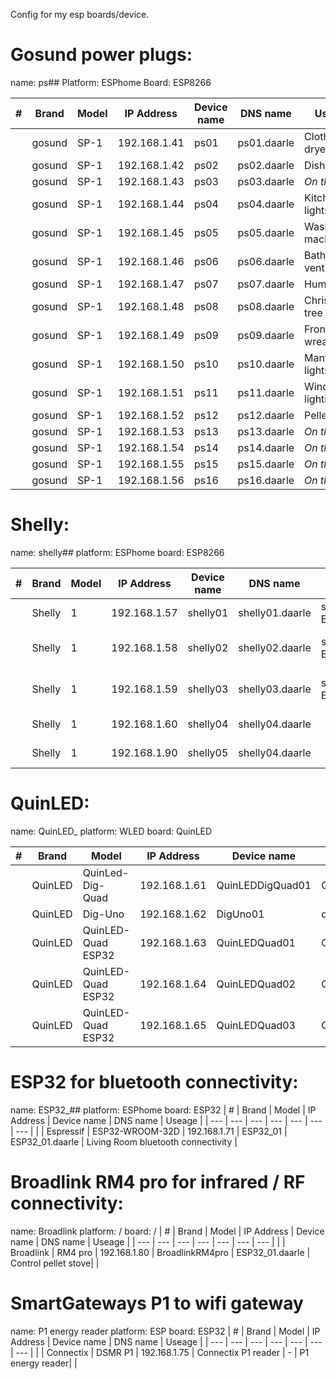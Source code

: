 Config for my esp boards/device.

# Gosund power plugs:
  name: ps##
  Platform: ESPhome
  Board: ESP8266

| # | Brand | Model | IP Address | Device name | DNS name | Useage | 
| --- | --- | --- | --- | --- | --- | --- |
|  | gosund | SP-1 | 192.168.1.41 | ps01 | ps01.daarle | Clothes dryer |
|  | gosund | SP-1 | 192.168.1.42 | ps02 | ps02.daarle | Dishwasher |
|  | gosund | SP-1 | 192.168.1.43 | ps03 | ps03.daarle | *On the shelf* |
|  | gosund | SP-1 | 192.168.1.44 | ps04 | ps04.daarle | Kitchen lights |
|  | gosund | SP-1 | 192.168.1.45 | ps05 | ps05.daarle | Washing machine |
|  | gosund | SP-1 | 192.168.1.46 | ps06 | ps06.daarle | Bathroom ventilation |
|  | gosund | SP-1 | 192.168.1.47 | ps07 | ps07.daarle | Humidifier |
|  | gosund | SP-1 | 192.168.1.48 | ps08 | ps08.daarle | Christmas tree |
|  | gosund | SP-1 | 192.168.1.49 | ps09 | ps09.daarle | Front door wreath |
|  | gosund | SP-1 | 192.168.1.50 | ps10 | ps10.daarle | Mantelpiece lights |
|  | gosund | SP-1 | 192.168.1.51 | ps11 | ps11.daarle | Windowsill lighting |
|  | gosund | SP-1 | 192.168.1.52 | ps12 | ps12.daarle | Pellet stove |
|  | gosund | SP-1 | 192.168.1.53 | ps13 | ps13.daarle | *On the shelf* |
|  | gosund | SP-1 | 192.168.1.54 | ps14 | ps14.daarle | *On the shelf* |
|  | gosund | SP-1 | 192.168.1.55 | ps15 | ps15.daarle | *On the shelf* |
|  | gosund | SP-1 | 192.168.1.56 | ps16 | ps16.daarle | *On the shelf* |

# Shelly:
  name: shelly##
  platform: ESPhome
  board: ESP8266

| # | Brand | Model | IP Address | Device name | DNS name | shelly.click | Useage |
| --- | --- | --- | --- | --- | --- | --- | --- |
|  | Shelly | 1 | 192.168.1.57 | shelly01 | shelly01.daarle | shelly1-E8DB84D373C5 | Front door light |
|  | Shelly | 1 | 192.168.1.58 | shelly02 | shelly02.daarle | shelly1-E8DB84D43472 | Toliot light switch |
|  | Shelly | 1 | 192.168.1.59 | shelly03 | shelly03.daarle | shelly1-E8DB84D37834 | Bathroom light switch |
|  | Shelly | 1 | 192.168.1.60 | shelly04 | shelly04.daarle | | *On the shelf* |
|  | Shelly | 1 | 192.168.1.90 | shelly05 | shelly04.daarle | | *On the shelf* |

# QuinLED:
  name: QuinLED_
  platform: WLED
  board: QuinLED

| # | Brand | Model | IP Address | Device name | DNS name | Useage |
| --- | --- | --- | --- | --- | --- | --- |
|  | QuinLED | QuinLed-Dig-Quad | 192.168.1.61 | QuinLEDDigQuad01 | QuinLEDDigQuad01.daarle | Office Mark lights |
|  | QuinLED | Dig-Uno | 192.168.1.62 | DigUno01 | diguno01.daarle | *On the shelf* |
|  | QuinLED | QuinLED-Quad ESP32 | 192.168.1.63 | QuinLEDQuad01 | QuinLEDQuad01.daarle | Mantelpiece lights |
|  | QuinLED | QuinLED-Quad ESP32 | 192.168.1.64 | QuinLEDQuad02 | QuinLEDQuad02.daarle | Office Mark lights |
|  | QuinLED | QuinLED-Quad ESP32 | 192.168.1.65 | QuinLEDQuad03 | QuinLEDQuad03.daarle | *On the shelf* |

# ESP32 for bluetooth connectivity:
  name: ESP32_##
  platform: ESPhome
  board: ESP32
| # | Brand | Model | IP Address | Device name | DNS name | Useage |
| --- | --- | --- | --- | --- | --- | --- |
|  | Espressif | ESP32-WROOM-32D | 192.168.1.71 | ESP32_01 | ESP32_01.daarle | Living Room bluetooth connectivity |

# Broadlink RM4 pro for infrared / RF connectivity:
  name: Broadlink
  platform: /
  board: /
| # | Brand | Model | IP Address | Device name | DNS name | Useage |
| --- | --- | --- | --- | --- | --- | --- |
|  | Broadlink | RM4 pro | 192.168.1.80 | BroadlinkRM4pro | ESP32_01.daarle | Control pellet stove| |

# SmartGateways P1 to wifi gateway
  name: P1 energy reader
  platform: ESP
  board: ESP32
| # | Brand | Model | IP Address | Device name | DNS name | Useage |
| --- | --- | --- | --- | --- | --- | --- |
|  | Connectix | DSMR P1 | 192.168.1.75 | Connectix P1 reader | - | P1 energy reader| |
